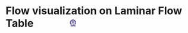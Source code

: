 # Flow visualization on Laminar Flow Table  &nbsp; &nbsp; &nbsp; &nbsp; &nbsp; &nbsp; <img src="./images/iitkgp.png" width="8%" />
